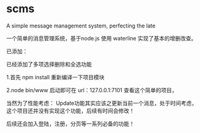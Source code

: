 # scms
A simple message management system, perfecting the late

一个简单的消息管理系统，基于node.js 使用 waterline 实现了基本的增删改查。

已添加：

已经添加了多项选择删除和全选功能

1.首先 npm install 重新编译一下项目模块

2.node bin/www 启动即可在
url：127.0.0.1:7101 查看这个简单的项目，

当然为了性能考虑：
Update功能其实应该之更新当前一个消息，处于时间考虑，这个项目还并没有实现这个功能，后续有时间会修改！

后续还会加入登陆，注册，分页等一系列必备的功能！
